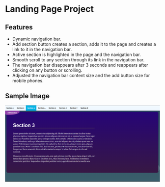 # Landing Page Project

## Features

- Dynamic navigation bar.
- Add section button creates a section, adds it to the page and creates a link to it in the navigation bar.
- Active section is highlighted in the page and the navigation bar.
- Smooth scroll to any section through its link in the navigation bar.
- The navigation bar disappears after 3 seconds and reappears after clicking on any button or scrolling.
- Adjusted the navigation bar content size and the add button size for mobile phones.

## Sample Image

![Sample Image](/assets/Sample.png)
